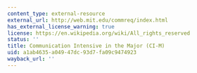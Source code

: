 ```yaml
---
content_type: external-resource
external_url: http://web.mit.edu/commreq/index.html
has_external_license_warning: true
license: https://en.wikipedia.org/wiki/All_rights_reserved
status: ''
title: Communication Intensive in the Major (CI-M)
uid: a1ab4635-a049-47dc-93d7-fa09c9474923
wayback_url: ''
---
```

